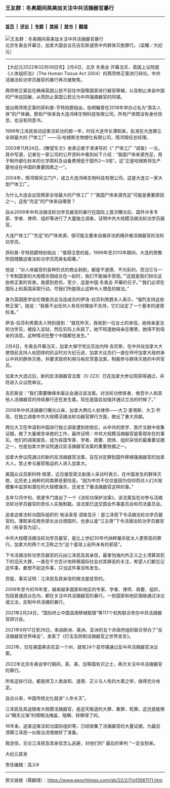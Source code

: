 ### 王友群：冬奥期间英美加关注中共活摘器官暴行

---

#### [首页](../../../..?n13561171) &nbsp;|&nbsp; [评论](../../../../../epoch-comment?n13561171) &nbsp;|&nbsp; [专题](../../../../../epoch-special?n13561171) &nbsp;|&nbsp; [禁闻](../../../../../epoch-news?n13561171) &nbsp;|&nbsp; [禁书](../../../../../books?n13561171) &nbsp;|&nbsp; [翻墙](https://github.com/gfw-breaker/nogfw/blob/master/README.md?n13561171)


<div><img alt="王友群：冬奥期间英美加关注中共活摘器官暴行" class="attachment-djy_600_400 size-djy_600_400 wp-post-image" src="https://i.epochtimes.com/assets/uploads/2022/02/id13561175-GarnettGenuis-600x400.jpeg"/>
<div class="caption">
 北京冬奥会开幕日，加拿大国会议员吉尼斯谴责中共群体灭绝罪行。（梁耀／大纪元）
</div></div><hr/><div class="post_content" id="artbody" itemprop="articleBody">
 <!-- article content begin -->
 <p>
  【大纪元2022年02月08日讯】2月4日，北京
  <ok href="https://www.epochtimes.com/gb/tag/%E5%86%AC%E5%A5%A5%E4%BC%9A.html">
   冬奥会
  </ok>
  开幕当天，英国上议院就《人体组织法》（The Human Tissue Act 2004）的两项修正案进行辩论。中共活摘法轮功学员器官的暴行再次被聚焦。
 </p>
 <p>
  两项修正案旨在确保英国公民不前往中国等国家进行器官移植，以及制止来自中国的尸体巡回展，从而防止英国公民沦为中共强摘器官的同谋。
 </p>
 <p>
  提出两项修正案的菲利普-亨特勋爵指出，伯明翰曾在2018年举办过名为“真实人体”的尸体展。那些尸体来自大连鸿峰生物科技有限公司，所有尸体既没有身份信息，也没有同意书。
 </p>
 <p>
  1999年江泽民发动迫害法轮功的那一年，时任大连市长薄熙来，批准在大连建立全球最大的
  <ok href="https://www.epochtimes.com/gb/tag/%E5%B0%B8%E4%BD%93%E5%B7%A5%E5%8E%82.html">
   尸体工厂
  </ok>
  ——冯‧哈根斯生物塑化有限公司，隋鸿锦任总经理。
 </p>
 <p>
  2003年11月24日，《瞭望东方》发表记者于津涛写的《“
  <ok href="https://www.epochtimes.com/gb/tag/%E5%B0%B8%E4%BD%93%E5%B7%A5%E5%8E%82.html">
   尸体工厂
  </ok>
  ”调查》一文。其中写道，记者在一家公司的公开资料中看到如下介绍：“我国尸体来源充足，用于制作塑化标本的化学原料及设备费用低于国外2～3倍”。这“正是哈根斯将生产基地设在中国的重要因素之一”。
 </p>
 <p>
  2004年，隋鸿锦另立门户，成立大连鸿峰生物科技有限公司。这是大连又一家大型尸体工厂。
 </p>
 <p>
  为什么大连会出现两家全球最大的尸体工厂？“我国尸体来源充足”可能是重要原因之一。这些“充足”的尸体来自哪里？
 </p>
 <p>
  自从2006年中共活摘法轮功学员器官的暴行在国际上首次曝光后，国外许多专家、学者、律师、组织等进行了大量独立调查，证明中共大规模活摘法轮功学员器官。
 </p>
 <p>
  大连尸体工厂“充足”的尸体来源，很可能主要来自被非法抓捕并被活摘器官的法轮功学员。
 </p>
 <p>
  菲利普-亨特勋爵特别指出：“值得注意的是，1999年至2013年期间，大连的劳教所因残酷迫害法轮功学员而臭名昭著。”
 </p>
 <p>
  他说：“对人体器官的各种形式的商业剥削，都是不道德、不光彩的，而当它与一个专制国家的大规模杀戮结合在一起时，我们不能袖手旁观。”“这就是我们辩论这些修正案的背景。我感到悲伤，至少，这是中国
  <ok href="https://www.epochtimes.com/gb/tag/%E5%86%AC%E5%A5%A5%E4%BC%9A.html">
   冬奥会
  </ok>
  开幕的日子。”“我们必须在国际上和英国采取行动，尽我们所能阻止这种令人憎恶的做法。”
 </p>
 <p>
  身为英国医学会伦理委员会当选成员的伊洛-拉芬利男爵夫人表示，“强烈支持这些修正案”。她说：“我看不出任何人有任何理由不支持，它们设定了一个基本的道德标准。”
 </p>
 <p>
  伊洛-拉芬利男爵夫人特别提到：“就在昨天，我收到一位女士的来信。她母亲是法轮功学员，被投入监狱，然后实际上失踪了。她不知道她母亲在哪里，她得不到母亲的消息。这种情况在整个中国都在发生。”
 </p>
 <p>
  2月4日，冬奥会开幕当天，加拿大保守党议员加内特‧吉尼斯，在中共驻加拿大大使馆前支持人权团体的抗议时对大纪元说，加拿大议员们一直在呼吁加拿大政府承认中共的群体灭绝，并要求政府利用马格尼茨基法案，制裁参与群体灭绝的中共官员。
 </p>
 <p>
  加拿大大选过后，新的反活摘器官法案（S-223）已在加拿大参议院获得通过，并将进入众议院审议。
 </p>
 <p>
  吉尼斯说：“我们需要确保本届议会通过该法案。对法轮功修炼者、维吾尔人和其他人活摘器官的持续暴行还在发生着。现在是国会加强并通过立法的时候了。”
 </p>
 <p>
  2006年中共活摘暴行曝光以来，加拿大两位人权律师——大卫‧麦塔斯、大卫‧乔高，在独立调查中共大规模活摘法轮功器官罪行方面，做出了重大贡献。
 </p>
 <p>
  两位大卫在申请到中国进行独立调查遭到拒绝后，从中共的医学、医疗文献中收集证据，做了大量艰苦卓绝的工作，最终证明：中共大规模活摘器官是客观存在的事实。他们的调查报告，成为各国专家、学者、政要、团体、组织采信的最重要证据之一，也是加拿大参议院通过反活摘器官法案的重要依据之一。
 </p>
 <p>
  加拿大参议院通过的新的反活摘器官法案，旨在对定罪到国外移植强摘器官的加拿大人，禁止参与器官贩运的人进入加拿大。
 </p>
 <p>
  美国众议员斯科特‧佩里，近日接受英文新唐人采访时表示，在中国发生的群体灭绝，比历史上纳粹的同类罪恶更险恶。“因为中共不仅仅是因为信仰而对人们大规模集中监禁和潜在的大规模谋杀，还发生了像活摘器官这样的事。”
 </p>
 <p>
  去年12月中旬，佩里专门提出了一个《法轮功保护法案》。该法案旨在对参与活摘法轮功学员器官的责任人实施制裁。该法案已送交国会外事委员会和司法委员会。
 </p>
 <p>
  追查迫害法轮功国际组织的
  <ok href="https://www.epochtimes.com/gb/tag/%E7%94%B5%E8%AF%9D%E5%BD%95%E9%9F%B3.html">
   电话录音
  </ok>
  调查显示：是江泽民下令活摘法轮功学员器官的。薄熙来任商务部长出访德国时，也承认是“江主席”下令活摘法轮功学员器官的（有录音为证）。
 </p>
 <p>
  中共大规模活摘法轮功学员器官，是比上世纪30年代纳粹屠杀犹太人更邪恶的罪行。加拿大的两个大卫称之为“这个星球上前所未有的邪恶”。
 </p>
 <p>
  下令活摘法轮功学员器官的元凶江泽民及其亲信，最害怕海内外正义之士清算其犯下的滔天大罪，一直在千方百计地转移国际社会对其罪恶的关注，希望人们都忘记这件事，都想不起这件事，只当这件事没有发生。
 </p>
 <p>
  但是，事实证明：江泽民及其亲信的做法是徒劳的。
 </p>
 <p>
  2006年至今的16年里，越来越多国家和地区的专家、学者、律师、政要、组织，包括普通民众在内，都在关注中共活摘器官的暴行。一些国家和地区相继通过决议或立法，反制中共活摘的暴行。
 </p>
 <p>
  2021年2月24日，“国际终止中国滥用移植联盟”等117个机构联合举办中共活摘器官研讨会。
 </p>
 <p>
  2021年9月17日至26日，来自欧洲、美洲、亚洲的五个非政府组织联合举办了“反活摘器官世界峰会”，发表了《打击及防制活摘器官之世界宣言》。
 </p>
 <p>
  2021年，仅在美国弗吉尼亚一个州，就有24个县市镇通过反中共活摘器官决议案。
 </p>
 <p>
  2022年北京冬奥会举行期间，英、美、加等国有识之士，再次关注中共活摘器官的罪行。
 </p>
 <p>
  所有这些行动，都是捍卫人类良知、道德、正义与人性的大善之举，值得充分肯定。
 </p>
 <p>
  自古以来，中国传统文化就讲“人命关天”。
 </p>
 <p>
  江泽民及其追随者大规模活摘器官，是逆天叛道的大罪、重罪、死罪。这岂是能够以“瞒天过海”的障眼法掩盖、隐瞒、转移得了的。
 </p>
 <p>
  16年来，追查迫害法轮功国际组织等，已经收集了活摘器官的大量证据，为最后清算江泽民一伙政治流氓做好了准备。
 </p>
 <p>
  我坚信，无论江泽民及其亲信怎么逃避，对他们的“
  <ok href="https://www.epochtimes.com/gb/tag/%E6%9C%80%E5%90%8E%E7%9A%84%E5%AE%A1%E5%88%A4.html">
   最后的审判
  </ok>
  ”一定会到来。
 </p>
 <p>
  大纪元首发
 </p>
 <p>
  责任编辑：高义#
 </p>
 <!-- article content end -->
 <div id="below_article_ad">
 </div>
</div>


---

原文链接（需翻墙）：https://www.epochtimes.com/gb/22/2/7/n13561171.htm
